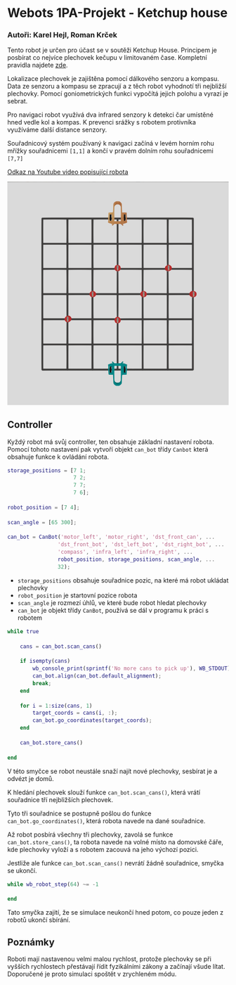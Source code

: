 # Webots 1PA-Projekt - Ketchup house
### Autoři: Karel Hejl, Roman Krček


Tento robot je určen pro účast se v soutěži Ketchup House. Principem je posbírat co nejvíce plechovek kečupu v limitovaném čase. Kompletní pravidla najdete [zde](https://github.com/Erman2/1PA-Projekt/blob/master/docs/Ketchup%20house%20rules%202020.pdf).

Lokalizace plechovek je zajištěna pomocí dálkového senzoru a kompasu. Data ze senzoru a kompasu se zpracují a z těch robot vyhodnotí tři nejbližší plechovky. Pomocí goniometrických funkci vypočítá jejich polohu a vyrazí je sebrat.

Pro navigaci robot využívá dva infrared senzory k detekci čar umístěné hned vedle kol a kompas. K prevenci srážky s robotem protivníka využíváme další distance senzory.

Souřadnicový systém používaný k navigaci začíná v levém horním rohu mřížky souřadnicemi `[1,1]` a končí v pravém dolním rohu souřadnicemi `[7,7]`

[Odkaz na Youtube video popisující robota](https://youtu.be/KiVvE5tHudo)

![Playing field top view](https://github.com/Erman2/1PA-Projekt/blob/master/docs/world_top_view.png)

## Controller
Kyždý robot má svůj controller, ten obsahuje základní nastavení robota. Pomocí tohoto nastavení pak vytvoří objekt `can_bot` třídy `Canbot` která obsahuje funkce k ovládání robota.  

```matlab
storage_positions = [7 1;
                     7 2;
                     7 7;
                     7 6];
					 
robot_position = [7 4];

scan_angle = [65 300];

can_bot = CanBot('motor_left', 'motor_right', 'dst_front_can', ...
				'dst_front_bot', 'dst_left_bot', 'dst_right_bot', ...
				'compass', 'infra_left', 'infra_right', ...
				robot_position, storage_positions, scan_angle, ...
				32);
```

- `storage_positions` obsahuje souřadnice pozic, na které má robot ukládat plechovky
- `robot_position` je startovní pozice robota
- `scan_angle` je rozmezí úhlů, ve které bude robot hledat plechovky
- `can_bot` je objekt třídy `CanBot`, používá se dál v programu k práci s robotem


```matlab
while true
	
	cans = can_bot.scan_cans()

	if isempty(cans)
		wb_console_print(sprintf('No more cans to pick up'), WB_STDOUT);
		can_bot.align(can_bot.default_alignment);
		break;
	end

	for i = 1:size(cans, 1)
		target_coords = cans(i, :);
		can_bot.go_coordinates(target_coords);
	end
	
	can_bot.store_cans()
  
end
```
V této smyčce se robot neustále snaží najít nové plechovky, sesbírat je a odvézt je domů. 

K hledání plechovek slouží funkce `can_bot.scan_cans()`, která vrátí souřadnice tří nejbližších plechovek.

Tyto tři souřadnice se postupně pošlou do funkce `can_bot.go_coordinates()`, která robota navede na dané souřadnice.

Až robot posbírá všechny tři plechovky, zavolá se funkce `can_bot.store_cans()`, ta robota navede na volné místo na domovské čáře, kde plechovky vyloží a s robotem zacouvá na jeho výchozí pozici.

Jestliže ale funkce `can_bot.scan_cans()` nevrátí žádně souřadnice, smyčka se ukončí.


```matlab
while wb_robot_step(64) ~= -1

end
```
Tato smyčka zajití, že se simulace neukončí hned potom, co pouze jeden z robotů ukončí sbírání.

## Poznámky
Roboti mají nastavenou velmi malou rychlost, protože plechovky se při vyšších rychlostech přestávají řídit fyzikálními zákony a začínají všude lítat. Doporučené je proto simulaci spoštět v zrychleném módu.
